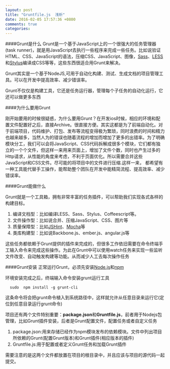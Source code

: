 ```yaml
---
layout: post
title: "Gruntfile.js  浅析"
date: 2016-02-05 17:57:36 +0800
comments: true
categories: 
---
```


####Grunt是什么
Grunt是一个基于JavaScript上的一个很强大的任务管理器(task runner)，就是用JavaScript去执行一些程序来完成一些任务。比如说验证HTML、CSS、JavaScript的语法，压缩CSS、JavaScript、图像，[Sass](http://www.w3cplus.com/sassguide/)、[LESS](http://less.bootcss.com/)和[Stylus](http://stylus-lang.com/)编译成CSS等等，这些东西很适合用Grunt来解决。

Grunt其实是一个基于NodeJS,可用于自动化构建、测试、生成文档的项目管理工具。可以在开发中提高效率、减少错误率。

Grunt不仅仅是构建工具，它还是任务运行器，管理每个子任务的自动化运行，它还可以做更多东西

####为什么要用Grunt

刚开始要用的时候很疑惑，为什么要用Grunt？在开发ios时候，相应的环境和配置文件配置好之后，直接Archive。很直接方便。其实这都是为了前端自动化。对于前端项目，代码维护、打包、发布等流程变得极为繁琐，同时浪费的时间和精力也越来越多，当然人为的错误也随着流程的增加而增加了更多的出错率。为了明确模块分工，我们可以会将JavaScript、CSS代码拆解成很多个模块，它们都有独立的一个个文件，但这样一来用来页面上，增加了文件个数，同时也产生过多的Http请求，从性能的角度来考虑，不利于页面优化。所以需要合并这些JavaScript和CSS文件。尽可能的将项目中的文件进行压缩.这样一来， 都希望有一种工具能代替手工操作，能帮助整个团队在开发中能精简流程、提高效率、减少错误率。

####Grunt能做什么

Grunt就是一个工具箱，拥有非常丰富的任务插件，可以帮助我们实现各式各样的构建目标。

1.  编译文档型：比如编译LESS、Sass、Stylus、Coffeescript等。
2.  文件操作型：比如说合并、压缩JavaScript、CSS、图片等
3.   质量保障型：比如[JSHint](http://jshint.com/)、[Mocha](https://github.com/mochajs/mocha)等
4.   类库构建型：比如说Backbone.js、ember.js、angular.js等

这些任务都依赖于Grunt提供的插件来完成的，但很多工作依旧需要在命令终端手工输入命令来完成这些操作。为此在Grunt中可以使用watch任务来实现一些监听文件改变、自动触发构建等功能。从而减少人工去每次操作任务

####Grunt安装
正常运行Grunt，必须先安装[Node.js](https://nodejs.org/en/)和[npm](https://www.npmjs.com/)

环境安装完成之后，终端输入命令安装grunt运行工具

      sudo  npm install -g grunt-cli
      
这条命令将会把grunt命令植入到系统路径中，这样就允许从任意目录来运行它(定位到任意目录运行grunt命令)

项目还有两个文件特别重要：**package.json**和**Gruntfile.js**，前者用于Nodejs包管理，比如Grunt插件安装，后者是Grunt配置文件，配置任务或者自定义任务

 1. package.json:用来存储已经作为npm模块发布的依赖模块。文件中列出项目所依赖的Grunt(配置Grunt版本)和Grunt插件(相应版本的插件)
 2. Gruntfile.js:用于配置或者定义Grunt任务和加载Grunt插件
 
需要注意的是这两个文件都放置在项目的根目录中，并且应该与项目的源代码一起提交。
